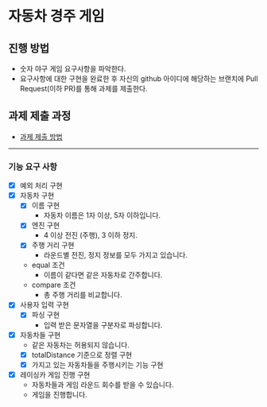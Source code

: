 # 자동차 경주 게임

## 진행 방법

* 숫자 야구 게임 요구사항을 파악한다.
* 요구사항에 대한 구현을 완료한 후 자신의 github 아이디에 해당하는 브랜치에 Pull Request(이하 PR)를 통해 과제를 제출한다.

## 과제 제출 과정

* [과제 제출 방법](https://github.com/next-step/nextstep-docs/tree/master/precourse)

---

### 기능 요구 사항

- [x] 예외 처리 구현
- [x] 자동차 구현
    - [x] 이름 구현
        - 자동차 이름은 1자 이상, 5자 이하입니다.
    - [x] 엔진 구현
        - 4 이상 전진 (주행), 3 이하 정지.
    - [x] 주행 거리 구현
        - 라운드별 전진, 정지 정보를 모두 가지고 있습니다.
    - equal 조건
        - 이름이 같다면 같은 자동차로 간주합니다.
    - compare 조건
        - 총 주행 거리를 비교합니다.
- [x] 사용자 입력 구현
    - [x] 파싱 구현
        - 입력 받은 문자열을 구분자로 파싱합니다.
- [x] 자동차들 구현
    - 같은 자동차는 허용되지 않습니다.
    - [x] totalDistance 기준으로 정렬 구현
    - [x] 가지고 있는 자동차들을 주행시키는 기능 구현
- [x] 레이싱카 게임 진행 구현
    - 자동차들과 게임 라운드 회수를 받을 수 있습니다.
    - 게임을 진행합니다.
    
